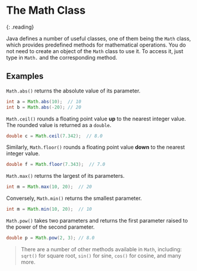 # The Math Class
{: .reading}

Java defines a number of useful classes, one of them being the ``Math`` class, which provides predefined methods for mathematical operations.
You do not need to create an object of the ``Math`` class to use it. To access it, just type in ``Math.`` and the corresponding method.

## Examples

``Math.abs()`` returns the absolute value of its parameter.
````java
int a = Math.abs(10);  // 10
int b = Math.abs(-20); // 20
````

``Math.ceil()`` rounds a floating point value **up** to the nearest integer value. The rounded value is returned as a ``double``.
````java
double c = Math.ceil(7.342);  // 8.0
````

Similarly, ``Math.floor()`` rounds a floating point value **down** to the nearest integer value.
````java
double f = Math.floor(7.343);  // 7.0
````

``Math.max()`` returns the largest of its parameters.
````java
int m = Math.max(10, 20);  // 20
````

Conversely, ``Math.min()`` returns the smallest parameter.
````java
int m = Math.min(10, 20);  // 10
````

``Math.pow()`` takes two parameters and returns the first parameter raised to the power of the second parameter.
````java
double p = Math.pow(2, 3); // 8.0
````

>There are a number of other methods available in ``Math``, including:
``sqrt()`` for square root, ``sin()`` for sine, ``cos()`` for cosine, and many more.